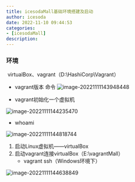 ```yaml
---
title: icesodaMall基础环境搭建及启动
author: icesoda
date: 2022-11-10 09:44:53
categories:
- [icesodaMall]
description:
---
```


### 环境

​	virtualBox、vagrant（D:\HashiCorp\Vagrant）

- vagrant版本 命令
![image-20221111143948448](https://cdn.jsdelivr.net/gh/icesoda105/PicgoWorkspace/img/image-20221111143948448.png)

- vagrant初始化一个虚拟机

![image-20221111144235470](https://cdn.jsdelivr.net/gh/icesoda105/PicgoWorkspace/img/image-20221111144235470.png)

- whoami

![image-20221111144818744](https://cdn.jsdelivr.net/gh/icesoda105/PicgoWorkspace/img/image-20221111144818744.png)

1. 启动Linux虚拟机——virtualBox
2. 启动vagrant连接virtualBox（E:\vagrantMall）
   - vagrant ssh（Windows环境下）

![image-20221111144638849](https://cdn.jsdelivr.net/gh/icesoda105/PicgoWorkspace/img/image-20221111144638849.png)